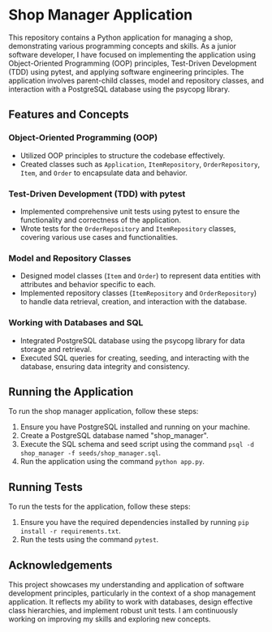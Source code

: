 # Shop Manager Application

This repository contains a Python application for managing a shop, demonstrating various programming concepts and skills. As a junior software developer, I have focused on implementing the application using Object-Oriented Programming (OOP) principles, Test-Driven Development (TDD) using pytest, and applying software engineering principles. The application involves parent-child classes, model and repository classes, and interaction with a PostgreSQL database using the psycopg library.

## Features and Concepts

### Object-Oriented Programming (OOP)
- Utilized OOP principles to structure the codebase effectively.
- Created classes such as `Application`, `ItemRepository`, `OrderRepository`, `Item`, and `Order` to encapsulate data and behavior.

### Test-Driven Development (TDD) with pytest
- Implemented comprehensive unit tests using pytest to ensure the functionality and correctness of the application.
- Wrote tests for the `OrderRepository` and `ItemRepository` classes, covering various use cases and functionalities.

### Model and Repository Classes
- Designed model classes (`Item` and `Order`) to represent data entities with attributes and behavior specific to each.
- Implemented repository classes (`ItemRepository` and `OrderRepository`) to handle data retrieval, creation, and interaction with the database.

### Working with Databases and SQL
- Integrated PostgreSQL database using the psycopg library for data storage and retrieval.
- Executed SQL queries for creating, seeding, and interacting with the database, ensuring data integrity and consistency.

## Running the Application

To run the shop manager application, follow these steps:
1. Ensure you have PostgreSQL installed and running on your machine.
2. Create a PostgreSQL database named "shop_manager".
3. Execute the SQL schema and seed script using the command `psql -d shop_manager -f seeds/shop_manager.sql`.
4. Run the application using the command `python app.py`.

## Running Tests

To run the tests for the application, follow these steps:
1. Ensure you have the required dependencies installed by running `pip install -r requirements.txt`.
2. Run the tests using the command `pytest`.

## Acknowledgements

This project showcases my understanding and application of software development principles, particularly in the context of a shop management application. It reflects my ability to work with databases, design effective class hierarchies, and implement robust unit tests. I am continuously working on improving my skills and exploring new concepts.
